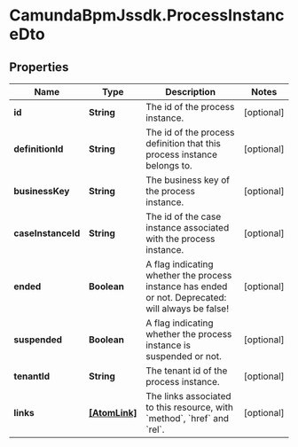 # CamundaBpmJssdk.ProcessInstanceDto

## Properties

Name | Type | Description | Notes
------------ | ------------- | ------------- | -------------
**id** | **String** | The id of the process instance. | [optional] 
**definitionId** | **String** | The id of the process definition that this process instance belongs to. | [optional] 
**businessKey** | **String** | The business key of the process instance. | [optional] 
**caseInstanceId** | **String** | The id of the case instance associated with the process instance. | [optional] 
**ended** | **Boolean** | A flag indicating whether the process instance has ended or not. Deprecated: will always be false! | [optional] 
**suspended** | **Boolean** | A flag indicating whether the process instance is suspended or not. | [optional] 
**tenantId** | **String** | The tenant id of the process instance. | [optional] 
**links** | [**[AtomLink]**](AtomLink.md) | The links associated to this resource, with &#x60;method&#x60;, &#x60;href&#x60; and &#x60;rel&#x60;. | [optional] 



